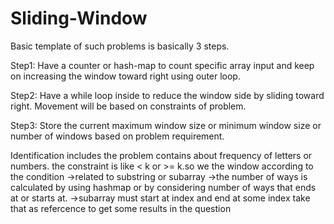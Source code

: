 # Sliding-Window


Basic template of such problems is basically 3 steps.

Step1: Have a counter or hash-map to count specific array input and keep on increasing the window toward right using outer loop.

Step2: Have a while loop inside to reduce the window side by sliding toward right. Movement will be based on constraints of problem.

Step3: Store the current maximum window size or minimum window size or number of windows based on problem requirement.

Identification includes the problem contains about frequency of letters or numbers. the constraint is like < k or >= k.so we the window according to the condition
->related to substring or subarray
->the number of ways is calculated by using hashmap or by considering number of ways that ends at or starts at.
->subarray must start at index and end at some index take that as refercence to get some results in the question
